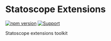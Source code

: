 # Statoscope Extensions

[![npm version](https://badge.fury.io/js/%40statoscope%2Fextensions.svg)](https://badge.fury.io/js/%40statoscope%2Fextensions)
[![Support](https://img.shields.io/badge/-Support-blue)](https://opencollective.com/statoscope)

Statoscope extensions toolkit
